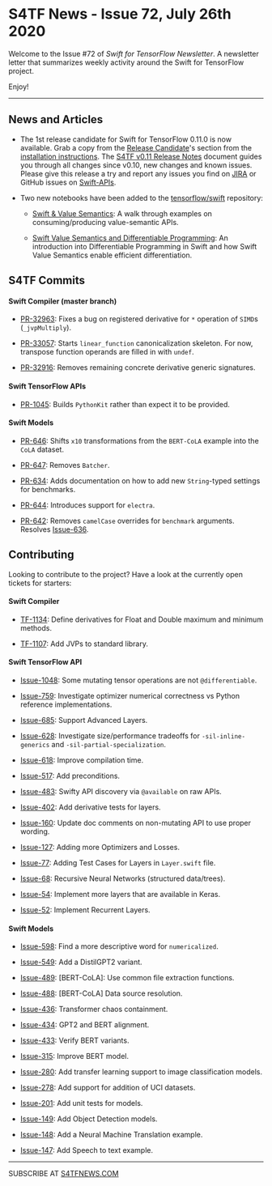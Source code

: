 
S4TF News - Issue 72, July 26th 2020
===================

Welcome to the Issue #72 of *Swift for TensorFlow Newsletter*. A newsletter letter that summarizes weekly activity around the Swift for TensorFlow project.

Enjoy!

---

## News and Articles

* The 1st release candidate for Swift for TensorFlow 0.11.0 is now available. Grab a copy from the [Release Candidate](https://github.com/tensorflow/swift/blob/master/Installation.md#release-candidates)'s section from the [installation instructions](https://github.com/tensorflow/swift/blob/master/Installation.md). The [S4TF v0.11 Release Notes](https://docs.google.com/document/d/1aTP88ANmJoxpxHeMIdz7CskqSuDHIg3mVELjm0iBXXQ/edit#heading=h.gjdgxs) document guides you through all changes since v0.10, new changes and known issues. Please give this release a try and report any issues you find on [JIRA](https://bugs.swift.org/browse/TF) or GitHub issues on [Swift-APIs](https://github.com/tensorflow/swift-apis/issues).

* Two new notebooks have been added to the [tensorflow/swift](https://github.com/tensorflow/swift) repository:

	* [Swift & Value Semantics](https://github.com/tensorflow/swift/blob/master/notebooks/value_semantics/01_value_semantics_in_swift.ipynb): A walk through examples on consuming/producing value-semantic APIs.

	* [Swift Value Semantics and Differentiable Programming](https://github.com/tensorflow/swift/blob/master/notebooks/value_semantics/02_value_semantics_and_autodiff.ipynb): An introduction into Differentiable Programming in Swift and how Swift Value Semantics enable efficient differentiation.

## S4TF Commits

#### Swift Compiler (master branch)

* [PR-32963](https://github.com/apple/swift/pull/32963): Fixes a bug on registered derivative for `*` operation of `SIMD`s (`_jvpMultiply`).

* [PR-33057](https://github.com/apple/swift/pull/33057): Starts `linear_function` canonicalization skeleton. For now, transpose function operands are filled in with `undef`. 

* [PR-32916](https://github.com/apple/swift/pull/32916): Removes remaining concrete derivative generic signatures.

#### Swift TensorFlow APIs

* [PR-1045](https://github.com/tensorflow/swift-apis/pull/1045): Builds `PythonKit` rather than expect it to be provided.

#### Swift Models

* [PR-646](https://github.com/tensorflow/swift-models/pull/646): Shifts `x10` transformations from the `BERT-CoLA` example into the `CoLA` dataset.

* [PR-647](https://github.com/tensorflow/swift-models/pull/647): Removes `Batcher`.

* [PR-634](https://github.com/tensorflow/swift-models/pull/634): Adds documentation on how to add new `String`-typed settings for benchmarks.

* [PR-644](https://github.com/tensorflow/swift-models/pull/644): Introduces support for `electra`.

* [PR-642](https://github.com/tensorflow/swift-models/pull/642): Removes `camelCase` overrides for `benchmark` arguments. Resolves [Issue-636](https://github.com/tensorflow/swift-models/issues/636).

## Contributing

Looking to contribute to the project? Have a look at the currently open tickets for starters:

#### Swift Compiler

* [TF-1134](https://bugs.swift.org/browse/TF-1134): Define derivatives for Float and Double maximum and minimum methods.

* [TF-1107](https://bugs.swift.org/browse/TF-1107): Add JVPs to standard library.

#### Swift TensorFlow API

* [Issue-1048](https://github.com/tensorflow/swift-apis/issues/1048): Some mutating tensor operations are not `@differentiable`.

* [Issue-759](https://github.com/tensorflow/swift-apis/issues/759): Investigate optimizer numerical correctness vs Python reference implementations.

* [Issue-685](https://github.com/tensorflow/swift-apis/issues/685): Support Advanced Layers.

* [Issue-628](https://github.com/tensorflow/swift-apis/issues/628): Investigate size/performance tradeoffs for `-sil-inline-generics` and `-sil-partial-specialization`.

* [Issue-618](https://github.com/tensorflow/swift-apis/issues/618): Improve compilation time.

* [Issue-517](https://github.com/tensorflow/swift-apis/issues/517): Add preconditions. 

* [Issue-483](https://github.com/tensorflow/swift-apis/issues/483): Swifty API discovery via `@available` on raw APIs.

* [Issue-402](https://github.com/tensorflow/swift-apis/issues/402): Add derivative tests for layers.

* [Issue-160](https://github.com/tensorflow/swift-apis/issues/160): Update doc comments on non-mutating API to use proper wording.

* [Issue-127](https://github.com/tensorflow/swift-apis/issues/127): Adding more Optimizers and Losses.

* [Issue-77](https://github.com/tensorflow/swift-apis/issues/77):  Adding Test Cases for Layers in `Layer.swift` file.

* [Issue-68](https://github.com/tensorflow/swift-apis/issues/68): Recursive Neural Networks (structured data/trees).

* [Issue-54](https://github.com/tensorflow/swift-apis/issues/54): Implement more layers that are available in Keras.

* [Issue-52](https://github.com/tensorflow/swift-apis/issues/52): Implement Recurrent Layers.

#### Swift Models

* [Issue-598](https://github.com/tensorflow/swift-models/issues/598): Find a more descriptive word for `numericalized`.

* [Issue-549](https://github.com/tensorflow/swift-models/issues/549): Add a DistilGPT2 variant.

* [Issue-489](https://github.com/tensorflow/swift-models/issues/489): [BERT-CoLA]: Use common file extraction functions.

* [Issue-488](https://github.com/tensorflow/swift-models/issues/488): [BERT-CoLA] Data source resolution.

* [Issue-436](https://github.com/tensorflow/swift-models/issues/436): Transformer chaos containment.

* [Issue-434](https://github.com/tensorflow/swift-models/issues/434): GPT2 and BERT alignment.

* [Issue-433](https://github.com/tensorflow/swift-models/issues/433): Verify BERT variants.

* [Issue-315](https://github.com/tensorflow/swift-models/issues/315): Improve BERT model.

* [Issue-280](https://github.com/tensorflow/swift-models/issues/280): Add transfer learning support to image classification models.

* [Issue-278](https://github.com/tensorflow/swift-models/issues/278): Add support for addition of UCI datasets.

* [Issue-201](https://github.com/tensorflow/swift-models/issues/201): Add unit tests for models.

* [Issue-149](https://github.com/tensorflow/swift-models/issues/149): Add Object Detection models.

* [Issue-148](https://github.com/tensorflow/swift-models/issues/148): Add a Neural Machine Translation example. 

* [Issue-147](https://github.com/tensorflow/swift-models/issues/147): Add Speech to text example.

---

SUBSCRIBE AT [S4TFNEWS.COM](https://www.s4tfnews.com/)
